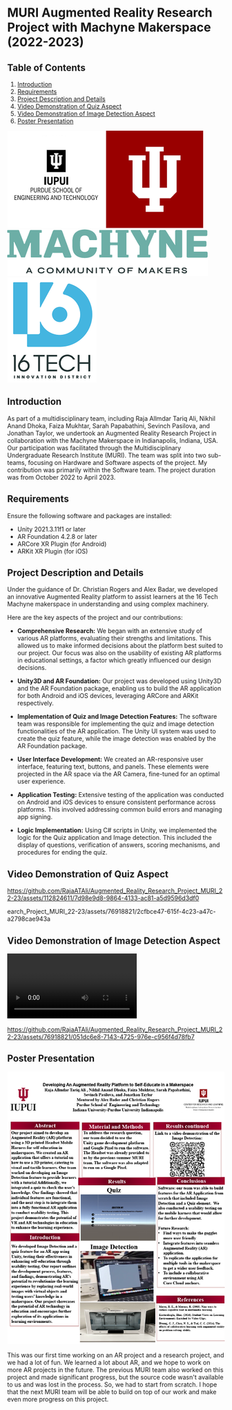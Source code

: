 # MURI Augmented Reality Research Project with Machyne Makerspace (2022-2023)

## Table of Contents
1. [Introduction](#introduction)
2. [Requirements](#requirements)
3. [Project Description and Details](#project-description-and-details)
4. [Video Demonstration of Quiz Aspect](#video-demonstration-of-quiz-aspect)
5. [Video Demonstration of Image Detection Aspect](#video-demonstration-of-image-detection-aspect)
6. [Poster Presentation](#poster-presentation)

![logo](media/download.png) ![research](media/IU.png)
![Alt text](media/Machyne.png) ![Alt text](media/16tech.png)

## Introduction

As part of a multidisciplinary team, including Raja Allmdar Tariq Ali, Nikhil Anand Dhoka, Faiza Mukhtar, Sarah Papabathini, Sevinch Pasilova, and Jonathan Taylor, we undertook an Augmented Reality Research Project in collaboration with the Machyne Makerspace in Indianapolis, Indiana, USA. Our participation was facilitated through the Multidisciplinary Undergraduate Research Institute (MURI). The team was split into two sub-teams, focusing on Hardware and Software aspects of the project. My contribution was primarily within the Software team. The project duration was from October 2022 to April 2023.

## Requirements

Ensure the following software and packages are installed:

- Unity 2021.3.11f1 or later
- AR Foundation 4.2.8 or later
- ARCore XR Plugin (for Android)
- ARKit XR Plugin (for iOS)

## Project Description and Details 

Under the guidance of Dr. Christian Rogers and Alex Badar, we developed an innovative Augmented Reality platform to assist learners at the 16 Tech Machyne makerspace in understanding and using complex machinery.

Here are the key aspects of the project and our contributions:

- **Comprehensive Research:** We began with an extensive study of various AR platforms, evaluating their strengths and limitations. This allowed us to make informed decisions about the platform best suited to our project. Our focus was also on the usability of existing AR platforms in educational settings, a factor which greatly influenced our design decisions.

- **Unity3D and AR Foundation:** Our project was developed using Unity3D and the AR Foundation package, enabling us to build the AR application for both Android and iOS devices, leveraging ARCore and ARKit respectively.

- **Implementation of Quiz and Image Detection Features:** The software team was responsible for implementing the quiz and image detection functionalities of the AR application. The Unity UI system was used to create the quiz feature, while the image detection was enabled by the AR Foundation package.

- **User Interface Development:** We created an AR-responsive user interface, featuring text, buttons, and panels. These elements were projected in the AR space via the AR Camera, fine-tuned for an optimal user experience.

- **Application Testing:** Extensive testing of the application was conducted on Android and iOS devices to ensure consistent performance across platforms. This involved addressing common build errors and managing app signing.

- **Logic Implementation:** Using C# scripts in Unity, we implemented the logic for the Quiz application and Image detection. This included the display of questions, verification of answers, scoring mechanisms, and procedures for ending the quiz.

## Video Demonstration of Quiz Aspect

https://github.com/RajaATAli/Augmented_Reality_Research_Project_MURI_22-23/assets/112824611/7d98e9d8-9864-4133-ac81-a5d9596d3df0

earch_Project_MURI_22-23/assets/76918821/2cfbce47-615f-4c23-a47c-a2798cae943a
 

## Video Demonstration of Image Detection Aspect
![Vid Detect](media/Image_detection_demonstration.mp4)

https://github.com/RajaATAli/Augmented_Reality_Research_Project_MURI_22-23/assets/76918821/051dc6e8-7143-4725-976e-c956f4d78fb7



## Poster Presentation 

![Alt text](media/Research_Poster1024_1.png)

This was our first time working on an AR project and a research project, and we had a lot of fun. We learned a lot about AR, and we hope to work on more AR projects in the future. The previous MURI team also worked on this project and made significant progress, but the source code wasn't available to us and was lost in the process. So, we had to start from scratch. I hope that the next MURI team will be able to build on top of our work and make even more progress on this project.
